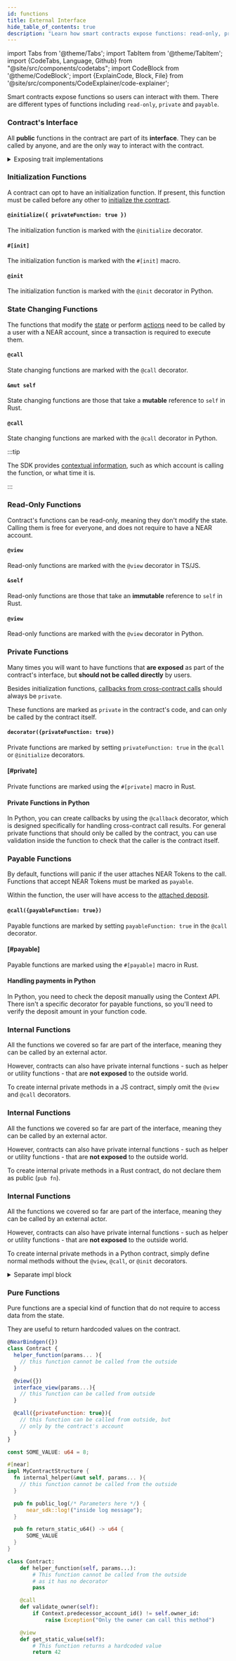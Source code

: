 ```yaml
---
id: functions
title: External Interface
hide_table_of_contents: true
description: "Learn how smart contracts expose functions: read-only, private, payable, and state-changing methods."
---
```


import Tabs from '@theme/Tabs';
import TabItem from '@theme/TabItem';
import {CodeTabs, Language, Github} from "@site/src/components/codetabs";
import CodeBlock from '@theme/CodeBlock';
import {ExplainCode, Block, File} from '@site/src/components/CodeExplainer/code-explainer';

Smart contracts expose functions so users can interact with them. There are different types of functions including `read-only`, `private` and `payable`.

<ExplainCode languages="js,rust,python">

<Block highlights='{"js": "16-20,23-42,45-50,53-55,58-60", "rust": "24-34,37-62,64-75,77-79,81-83", "python": "4-22,25-62,65-94,97-99,102-104,107-121"}' fname="auction">

### Contract's Interface

All **public** functions in the contract are part of its **interface**. They can be called by anyone, and are the only way to interact with the contract.

</Block>

<Block highlights='{"rust": ""}' fname="auction" type='details'>

<details>
<summary> Exposing trait implementations </summary>

Functions can also be exposed through trait implementations. This can be useful if implementing a shared interface or standard for a contract. This code generation is handled very similarly to basic `pub` functions, but the `#[near]` macro only needs to be attached to the trait implementation, not the trait itself:

```rust
pub trait MyTrait {
    fn trait_method(&mut self);
}

#[near]
impl MyTrait for MyContractStructure {
    fn trait_method(&mut self) {
        // .. method logic here
    }
}
```

</details>

</Block>

<Block highlights='{"js":"15-20", "rust": "22-34", "python": "4-22"}' fname="auction">

### Initialization Functions

A contract can opt to have an initialization function. If present, this function must be called before any other to [initialize the contract](./storage.md).

</Block>

<Block highlights='{"js": "15"}' fname="auction">

#### `@initialize({ privateFunction: true })`

The initialization function is marked with the `@initialize` decorator.

</Block>

<Block highlights='{"rust": "22"}' fname="auction">

#### `#[init]`

The initialization function is marked with the `#[init]` macro.

</Block>

<Block highlights='{"python": "3"}' fname="auction">

#### `@init`

The initialization function is marked with the `@init` decorator in Python.

</Block>

<Block highlights='{"js":"22-42,44-50", "rust": "37-62,64-75", "python": "25-62,65-94"}' fname="auction">

### State Changing Functions

The functions that modify the [state](./storage.md) or perform [actions](./actions.md) need to be called by a user with a NEAR account, since a transaction is required to execute them.

</Block>

<Block highlights='{"js": "22,44"}' fname="auction">

#### `@call`

State changing functions are marked with the `@call` decorator.

</Block>

<Block highlights='{"rust": "37,64"}' fname="auction">

#### `&mut self`

State changing functions are those that take a **mutable** reference to `self` in Rust.

</Block>

<Block highlights='{"python": "24,64"}' fname="auction">

#### `@call`

State changing functions are marked with the `@call` decorator in Python.

</Block>

<Block highlights='{"js": "25,28,29", "rust": "40,45,46", "python": "109"}' fname="auction" type='info'>

:::tip

The SDK provides [contextual information](./environment.md), such as which account is calling the function, or what time it is.

:::

</Block>

<Block highlights='{"js":"52-55,57-60", "rust": "77-79,81-83", "python": "97-99,102-104,107-121"}' fname="auction">

### Read-Only Functions

Contract's functions can be read-only, meaning they don't modify the state. Calling them is free for everyone, and does not require to have a NEAR account.

</Block>

<Block highlights='{"js": "52,57"}' fname="auction">

#### `@view`

Read-only functions are marked with the `@view` decorator in TS/JS.

</Block>

<Block highlights='{"rust": "77,81"}' fname="auction">

#### `&self`

Read-only functions are those that take an **immutable** reference to `self` in Rust.

</Block>

<Block highlights='{"python": "96,101,106"}' fname="auction">

#### `@view`

Read-only functions are marked with the `@view` decorator in Python.

</Block>

<Block highlights='{"js":"15", "rust": "23", "python": "2"}' fname="auction">

### Private Functions

Many times you will want to have functions that **are exposed** as part of the contract's interface, but **should not be called directly** by users.

Besides initialization functions, [callbacks from cross-contract calls](./crosscontract.md) should always be `private`.

These functions are marked as `private` in the contract's code, and can only be called by the contract itself.

</Block>

<Block highlights='{"js": "15"}' fname="auction">

#### `decorator({privateFunction: true})`

Private functions are marked by setting `privateFunction: true` in the `@call` or `@initialize` decorators.

</Block>

<Block highlights='{"rust": "23"}' fname="auction">

#### [#private]

Private functions are marked using the `#[private]` macro in Rust.

</Block>

<Block highlights='{"python": "2"}' fname="auction">

#### Private Functions in Python

In Python, you can create callbacks by using the `@callback` decorator, which is designed specifically for handling cross-contract call results. For general private functions that should only be called by the contract, you can use validation inside the function to check that the caller is the contract itself.

</Block>

<Block highlights='{"js":"22,28", "rust": "36,45", "python": "25"}' fname="auction">

### Payable Functions

By default, functions will panic if the user attaches NEAR Tokens to the call. Functions that accept NEAR Tokens must be marked as `payable`.

Within the function, the user will have access to the [attached deposit](./environment.md).

</Block>

<Block highlights='{"js": "22,28"}' fname="auction">

#### `@call({payableFunction: true})`

Payable functions are marked by setting `payableFunction: true` in the `@call` decorator.

</Block>

<Block highlights='{"rust": "36,45"}' fname="auction">

#### [#payable]

Payable functions are marked using the `#[payable]` macro in Rust.

</Block>

<Block  fname="auction">

#### Handling payments in Python

In Python, you need to check the deposit manually using the Context API. There isn't a specific decorator for payable functions, so you'll need to verify the deposit amount in your function code.

</Block>

<Block highlights='{"js":"3-5"}' fname="example">

### Internal Functions

All the functions we covered so far are part of the interface, meaning they can be called by an external actor.

However, contracts can also have private internal functions - such as helper or utility functions - that are **not exposed** to the outside world.

To create internal private methods in a JS contract, simply omit the `@view` and `@call` decorators.

</Block>

<Block highlights='{"rust": "5-7"}' fname="example">

### Internal Functions

All the functions we covered so far are part of the interface, meaning they can be called by an external actor.

However, contracts can also have private internal functions - such as helper or utility functions - that are **not exposed** to the outside world.

To create internal private methods in a Rust contract, do not declare them as public (`pub fn`).

</Block>

<Block highlights='{"python": "2-5"}' fname="example">

### Internal Functions

All the functions we covered so far are part of the interface, meaning they can be called by an external actor.

However, contracts can also have private internal functions - such as helper or utility functions - that are **not exposed** to the outside world.

To create internal private methods in a Python contract, simply define normal methods without the `@view`, `@call`, or `@init` decorators.

</Block>

<Block highlights='{"rust": "5-7"}' fname="example" type='details'>

  <details>
  <summary> Separate impl block </summary>

Another way of not exporting methods is by having a separate `impl Contract` section, that is not marked with `#[near]`.

```rust
#[near]
impl Contract {
    pub fn increment(&mut self) {
        self.internal_increment();
    }
}
impl Contract {
    /// This methods is still not exported.
    pub fn internal_increment(&mut self) {
        self.counter += 1;
    }
}
```

  </details>

</Block>

<Block highlights='{"rust": "9-11,13-15", "python": "12-15"}' fname="example">

### Pure Functions

Pure functions are a special kind of function that do not require to access data from the state.

They are useful to return hardcoded values on the contract.

</Block>

<File language="js" fname="auction" url="https://github.com/near-examples/auctions-tutorial/blob/main/contract-ts/01-basic-auction/src/contract.ts" start="2" end="61" />

<File language="rust" fname="auction" url="https://github.com/near-examples/auctions-tutorial/blob/main/contract-rs/01-basic-auction/src/lib.rs" start="2" end="84" />

<File language="python" fname="auction" url="https://github.com/r-near/near-py-examples/blob/main/auction.py" start="2" end="140" />

<CodeBlock language="js" fname="example">

```js
@NearBindgen({})
class Contract {
  helper_function(params... ){
    // this function cannot be called from the outside
  }

  @view({})
  interface_view(params...){
    // this function can be called from outside
  }

  @call({privateFunction: true}){
    // this function can be called from outside, but
    // only by the contract's account
  }
}
```

</CodeBlock>

<CodeBlock language="rust" fname="example">

```rs
const SOME_VALUE: u64 = 8;

#[near]
impl MyContractStructure {
  fn internal_helper(&mut self, params... ){
    // this function cannot be called from the outside
  }

  pub fn public_log(/* Parameters here */) {
      near_sdk::log!("inside log message");
  }

  pub fn return_static_u64() -> u64 {
      SOME_VALUE
  }
}
```

</CodeBlock>

<CodeBlock language="python" fname="example">

```python
class Contract:
    def helper_function(self, params...):
        # This function cannot be called from the outside
        # as it has no decorator
        pass

    @call
    def validate_owner(self):
        if Context.predecessor_account_id() != self.owner_id:
            raise Exception("Only the owner can call this method")

    @view
    def get_static_value(self):
        # This function returns a hardcoded value
        return 42
```

</CodeBlock>

</ExplainCode>
